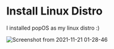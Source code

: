 
# Install Linux Distro

I installed popOS as my linux distro :)

![Screenshot from 2021-11-21 01-28-46](https://user-images.githubusercontent.com/92096747/142739445-f95222f3-3dc5-4322-a092-e540c5ab5d76.png)


